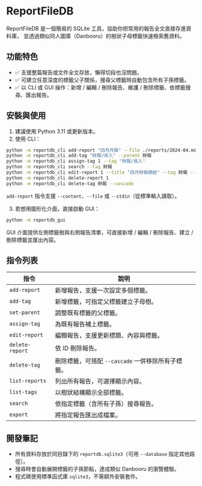 # ReportFileDB

ReportFileDB 是一個簡易的 SQLite 工具，協助你把常用的報告全文直接存進資料庫，
並透過類似同人圖庫（Danbooru）的樹狀子母標籤快速檢索舊資料。

## 功能特色

- ✅ 支援整篇報告或文件全文存放，懶得切段也沒問題。
- ✅ 可建立任意深度的標籤父子關係，搜尋父標籤時自動包含所有子孫標籤。
- ✅ 以 CLI 或 GUI 操作：新增 / 編輯 / 刪除報告、維護 / 刪除標籤、依標籤搜尋、匯出報告。

## 安裝與使用

1. 建議使用 Python 3.11 或更新版本。
2. 使用 CLI：

```bash
python -m reportdb_cli add-report "四月月報" --file ./reports/2024-04.md --tag 月報 --tag 財報
python -m reportdb_cli add-tag "財報/收入" --parent 財報
python -m reportdb_cli assign-tag 1 --tag "財報/收入"
python -m reportdb_cli search --tag 財報
python -m reportdb_cli edit-report 1 --title "四月財報總結" --tag 財報 --tag "財報/收入"
python -m reportdb_cli delete-report 1
python -m reportdb_cli delete-tag 財報 --cascade
```

`add-report` 指令支援 `--content`、`--file` 或 `--stdin`（從標準輸入讀取）。

3. 若想用圖形化介面，直接啟動 GUI：

```bash
python -m reportdb_gui
```

GUI 介面提供左側標籤樹與右側報告清單，可直接新增 / 編輯 / 刪除報告、建立 / 刪除標籤並匯出內容。

## 指令列表

| 指令 | 說明 |
| --- | --- |
| `add-report` | 新增報告，支援一次設定多個標籤。 |
| `add-tag` | 新增標籤，可指定父標籤建立子母樹。 |
| `set-parent` | 調整既有標籤的父標籤。 |
| `assign-tag` | 為既有報告補上標籤。 |
| `edit-report` | 編輯報告，支援更新標題、內容與標籤。 |
| `delete-report` | 依 ID 刪除報告。 |
| `delete-tag` | 刪除標籤，可搭配 `--cascade` 一併移除所有子標籤。 |
| `list-reports` | 列出所有報告，可選擇顯示內容。 |
| `list-tags` | 以樹狀結構顯示全部標籤。 |
| `search` | 依指定標籤（含所有子孫）搜尋報告。 |
| `export` | 將指定報告匯出成檔案。 |

## 開發筆記

- 所有資料存放於同目錄下的 `reportdb.sqlite3`（可用 `--database` 指定其他路徑）。
- 搜尋時會自動展開標籤的子孫節點，達成類似 Danbooru 的瀏覽體驗。
- 程式碼使用標準函式庫 `sqlite3`，不需額外安裝套件。
